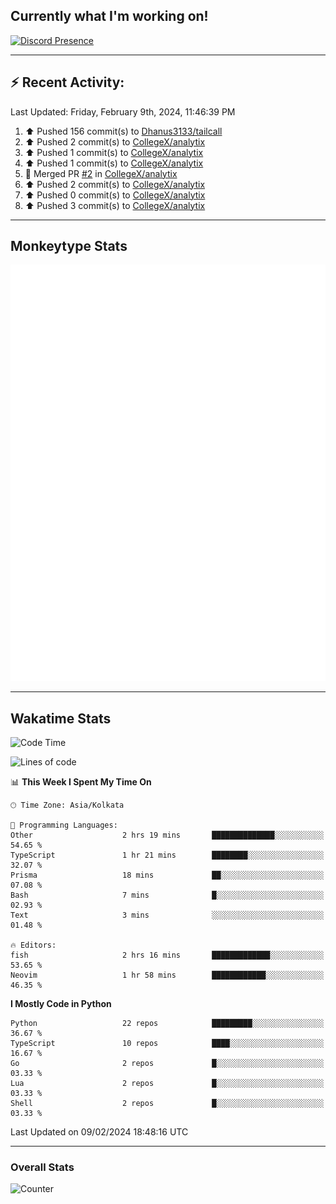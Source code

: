 ## Currently what I'm working on!
[![Discord Presence](https://lanyard.cnrad.dev/api/534981034400284712)](https://discord.com/users/534981034400284712)

---

## :zap: Recent Activity:
<!--RECENT_ACTIVITY:last_update-->
Last Updated: Friday, February 9th, 2024, 11:46:39 PM
<!--RECENT_ACTIVITY:last_update_end-->
<!--RECENT_ACTIVITY:start-->
1. ⬆️ Pushed 156 commit(s) to [Dhanus3133/tailcall](https://github.com/Dhanus3133/tailcall)<br>
2. ⬆️ Pushed 2 commit(s) to [CollegeX/analytix](https://github.com/CollegeX/analytix)<br>
3. ⬆️ Pushed 1 commit(s) to [CollegeX/analytix](https://github.com/CollegeX/analytix)<br>
4. ⬆️ Pushed 1 commit(s) to [CollegeX/analytix](https://github.com/CollegeX/analytix)<br>
5. 🎉 Merged PR [#2](https://github.com/CollegeX/analytix/pull/2) in [CollegeX/analytix](https://github.com/CollegeX/analytix)<br>
6. ⬆️ Pushed 2 commit(s) to [CollegeX/analytix](https://github.com/CollegeX/analytix)<br>
7. ⬆️ Pushed 0 commit(s) to [CollegeX/analytix](https://github.com/CollegeX/analytix)<br>
8. ⬆️ Pushed 3 commit(s) to [CollegeX/analytix](https://github.com/CollegeX/analytix)<br>
<!--RECENT_ACTIVITY:end-->

---

## Monkeytype Stats
<a href="https://monkeytype.com/profile/dhanus">
  <img src="https://raw.githubusercontent.com/Dhanus3133/Dhanus3133/monkeytype/monkeytype-pb.svg" alt="Monkeytype Profile" />
</a>

---

## Wakatime Stats
<!--START_SECTION:waka-->
![Code Time](http://img.shields.io/badge/Code%20Time-1%2C654%20hrs%2025%20mins-blue)

![Lines of code](https://img.shields.io/badge/From%20Hello%20World%20I%27ve%20Written-4.8%20million%20lines%20of%20code-blue)

📊 **This Week I Spent My Time On** 

```text
🕑︎ Time Zone: Asia/Kolkata

💬 Programming Languages: 
Other                    2 hrs 19 mins       ██████████████░░░░░░░░░░░   54.65 % 
TypeScript               1 hr 21 mins        ████████░░░░░░░░░░░░░░░░░   32.07 % 
Prisma                   18 mins             ██░░░░░░░░░░░░░░░░░░░░░░░   07.08 % 
Bash                     7 mins              █░░░░░░░░░░░░░░░░░░░░░░░░   02.93 % 
Text                     3 mins              ░░░░░░░░░░░░░░░░░░░░░░░░░   01.48 % 

🔥 Editors: 
fish                     2 hrs 16 mins       █████████████░░░░░░░░░░░░   53.65 % 
Neovim                   1 hr 58 mins        ████████████░░░░░░░░░░░░░   46.35 % 
```

**I Mostly Code in Python** 

```text
Python                   22 repos            █████████░░░░░░░░░░░░░░░░   36.67 % 
TypeScript               10 repos            ████░░░░░░░░░░░░░░░░░░░░░   16.67 % 
Go                       2 repos             █░░░░░░░░░░░░░░░░░░░░░░░░   03.33 % 
Lua                      2 repos             █░░░░░░░░░░░░░░░░░░░░░░░░   03.33 % 
Shell                    2 repos             █░░░░░░░░░░░░░░░░░░░░░░░░   03.33 % 
```




 Last Updated on 09/02/2024 18:48:16 UTC
<!--END_SECTION:waka-->
---

### Overall Stats

<img src="https://moe-counter.glitch.me/get/@Dhanus3133?theme=asoul" alt="Counter" />
